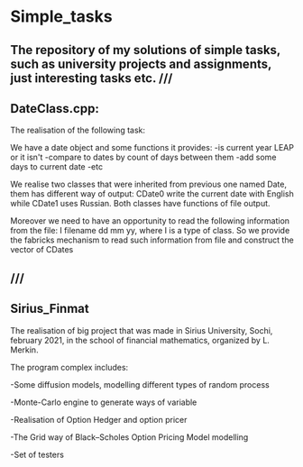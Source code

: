 # Simple_tasks
The repository of my solutions of simple tasks, such as university projects and assignments, just interesting tasks etc.
///
------------------------------
DateClass.cpp:
------------------------------
The realisation of the following task:

We have a date object and some functions it provides: 
-is current year LEAP or it isn't
-compare to dates by count of days between them
-add some days to current date
-etc

We realise two classes that were inherited from previous one named Date, them has different way of output: CDate0 write the current date with English while CDate1 uses Russian. Both classes have functions of file output.

Moreover we need to have an opportunity to read the following information from the file:  I filename dd mm yy, where I is a type of class. So we provide the fabricks mechanism to read such information from file and construct the vector of CDates

///
------------------------------
Sirius_Finmat
------------------------------

The realisation of big project that was made in Sirius University, Sochi, february 2021, in the school of financial mathematics, organized by L. Merkin.

The program complex includes:

-Some diffusion models, modelling different types of random process

-Monte-Carlo engine to generate ways of variable

-Realisation of Option Hedger and option pricer

-The Grid way of Black–Scholes Option Pricing Model modelling

-Set of testers
